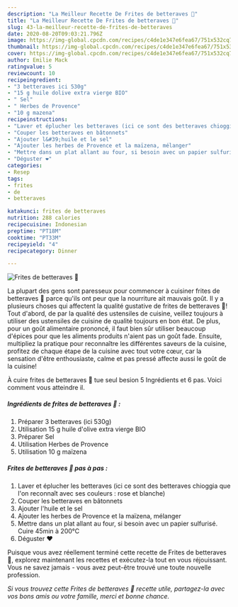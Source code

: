 ```yaml
---
description: "La Meilleur Recette De Frites de betteraves 🤤"
title: "La Meilleur Recette De Frites de betteraves 🤤"
slug: 43-la-meilleur-recette-de-frites-de-betteraves
date: 2020-08-20T09:03:21.796Z
image: https://img-global.cpcdn.com/recipes/c4de1e347e6fea67/751x532cq70/frites-de-betteraves-🤤-photo-principale-de-la-recette.jpg
thumbnail: https://img-global.cpcdn.com/recipes/c4de1e347e6fea67/751x532cq70/frites-de-betteraves-🤤-photo-principale-de-la-recette.jpg
cover: https://img-global.cpcdn.com/recipes/c4de1e347e6fea67/751x532cq70/frites-de-betteraves-🤤-photo-principale-de-la-recette.jpg
author: Emilie Mack
ratingvalue: 5
reviewcount: 10
recipeingredient:
- "3 betteraves ici 530g"
- "15 g huile dolive extra vierge BIO"
- " Sel"
- " Herbes de Provence"
- "10 g mazena"
recipeinstructions:
- "Laver et éplucher les betteraves (ici ce sont des betteraves chioggia que l&#39;on reconnaît avec ses couleurs : rose et blanche)"
- "Couper les betteraves en bâtonnets"
- "Ajouter l&#39;huile et le sel"
- "Ajouter les herbes de Provence et la maïzena, mélanger"
- "Mettre dans un plat allant au four, si besoin avec un papier sulfurisé. Cuire 45min à 200°C"
- "Déguster ❤️"
categories:
- Resep
tags:
- frites
- de
- betteraves

katakunci: frites de betteraves 
nutrition: 288 calories
recipecuisine: Indonesian
preptime: "PT18M"
cooktime: "PT33M"
recipeyield: "4"
recipecategory: Dinner

---
```



![Frites de betteraves 🤤](https://img-global.cpcdn.com/recipes/c4de1e347e6fea67/751x532cq70/frites-de-betteraves-🤤-photo-principale-de-la-recette.jpg)

La plupart des gens sont paresseux pour commencer à cuisiner frites de betteraves 🤤 parce qu'ils ont peur que la nourriture ait mauvais goût. Il y a plusieurs choses qui affectent la qualité gustative de frites de betteraves 🤤! Tout d'abord, de par la qualité des ustensiles de cuisine, veillez toujours à utiliser des ustensiles de cuisine de qualité toujours en bon état. De plus, pour un goût alimentaire prononcé, il faut bien sûr utiliser beaucoup d'épices pour que les aliments produits n'aient pas un goût fade. Ensuite, multipliez la pratique pour reconnaître les différentes saveurs de la cuisine, profitez de chaque étape de la cuisine avec tout votre cœur, car la sensation d'être enthousiaste, calme et pas pressé affecte aussi le goût de la cuisine!

<!--inarticleads1-->

À cuire frites de betteraves 🤤 tue seul besion 5 Ingrédients et 6 pas. Voici comment vous atteindre il.

##### Ingrédients de frites de betteraves 🤤 :

1. Préparer 3 betteraves (ici 530g)
1. Utilisation 15 g huile d&#39;olive extra vierge BIO
1. Préparer  Sel
1. Utilisation  Herbes de Provence
1. Utilisation 10 g maïzena




<!--inarticleads2-->

##### Frites de betteraves 🤤 pas à pas :

1. Laver et éplucher les betteraves (ici ce sont des betteraves chioggia que l&#39;on reconnaît avec ses couleurs : rose et blanche)
1. Couper les betteraves en bâtonnets
1. Ajouter l&#39;huile et le sel
1. Ajouter les herbes de Provence et la maïzena, mélanger
1. Mettre dans un plat allant au four, si besoin avec un papier sulfurisé. Cuire 45min à 200°C
1. Déguster ❤️




<!--inarticleads1-->

<p>
Puisque vous avez réellement terminé cette recette de Frites de betteraves 🤤, explorez maintenant les recettes et exécutez-la tout en vous réjouissant. Vous ne savez jamais - vous avez peut-être trouvé une toute nouvelle profession.
</p>

<p>
<i>Si vous trouvez cette Frites de betteraves 🤤 recette utile, partagez-la avec vos bons amis ou votre famille, merci et bonne chance.</i>
</p>
